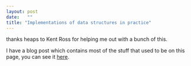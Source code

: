 ```yaml
---
layout: post
date:   ""
title: "Implementations of data structures in practice"
---
```


thanks heaps to Kent Ross for helping me out with a bunch of this.

I have a blog post which contains most of the stuff that used to be on this page, you can see it [here](/2017/01/06/hash-maps).
